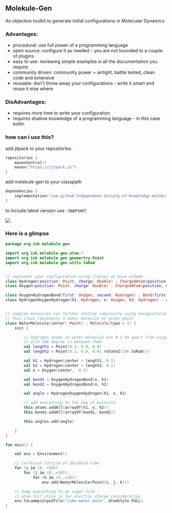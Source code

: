## Molekule-Gen
An objective toolkit to generate initial configurations in Molecular Dynamics  

### Advantages:
* procedural: use full power of a programming language
* open source: configure it as needed - you are not bounded to a couple of plugins
* easy to use: reviewing simple examples is all the documentation you require
* community driven: community power = airtight, battle tested, clean code and extensive
* reusable: don't throw away your configurations - write it smart and reuse it else where

### DisAdvantages:
* requires more time to write your configuration
* requires shallow knowledge of a programming language - in this case kotlin

### how can i use this?

add jitpack to your repositories:
```kotlin
repositories {
    mavenCentral()
    maven("https://jitpack.io")
}
```

add molekule-gen to your classpath

```kotlin
dependencies {
    implementation("com.github.Independent-Society-of-Knowledge:molekule:VERSION")
}
```
to include latest version use `-SNAPSHOT` 

[![](https://jitpack.io/v/Independent-Society-of-Knowledge/molekule.svg)](https://jitpack.io/#Independent-Society-of-Knowledge/molekule)

### Here is a glimpse 

```kotlin
package org.isk.molekule.gen

import org.isk.molekule.gen.atom.*
import org.isk.molekule.gen.geomertry.Point
import org.isk.molekule.gen.utils.toRad


// represent your configuration using classes as base schema
class Hydrogen(position: Point, charge: Double) : ChargedAtom(position, AtomicMass.H.mass, charge, 1)
class Oxygen(position: Point, charge: Double) : ChargedAtom(position, AtomicMass.O.mass, charge, 2)

class OxygenHydrogenBond(first: Oxygen, second: Hydrogen) : Bond(first, second, 1)
class HydrogenOxygenHydrogen(h1: Hydrogen, o: Oxygen, h2: Hydrogen) : Angle(h1, o, h2, 1)


// complex molecules can further confine complexity using encapsulation
// this class represents a water molecule at given point
class WaterMolecule(center: Point) : Molecule(type = 1) {
    init {

        // hydrogen atoms in water molecule are 0.1 nm apart from oxygen
        // with 106 degree in between them
        val length1 = Point(0.1, 0.0, 0.0)
        val length2 = Point(0.1, 0.0, 0.0).rotateZ(106.toRad())

        val h1 = Hydrogen(center + length1, 0.1)
        val h2 = Hydrogen(center + length2, 0.1)
        val o = Oxygen(center, -0.2)

        val bond1 = OxygenHydrogenBond(o, h1)
        val bond2 = OxygenHydrogenBond(o, h2)

        val angle = HydrogenOxygenHydrogen(h1, o, h2)

        // add everything to the bag of molecule
        this.atoms.addAll(arrayOf(h1, o, h2))
        this.bonds.addAll(arrayOf(bond1, bond2))

        this.angles.add(angle)

    }
}

fun main() {

    val env = Environment()

    // cartesian lattice of 10x10x10 cube
    for (i in (0..<10))
        for (j in (0..<10))
            for (k in (0..<10))
                env.add(WaterMolecule(Point(i, j, k)))

    // dump everything to an input file
    // atom full style is for electric charge consideration
    env.toLammpsInputFile("cube-water.data", AtomStyle.FULL)
}
```